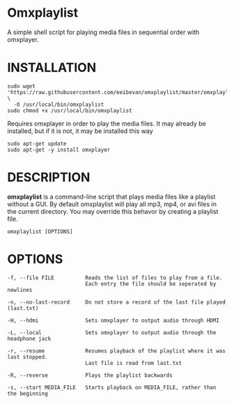 # Omxplaylist
A simple shell script for playing media files in sequential order with omxplayer.

# INSTALLATION
    sudo wget 'https://raw.githubusercontent.com/eeibevan/omxplaylist/master/omxplaylist' \
      -O /usr/local/bin/omxplaylist
    sudo chmod +x /usr/local/bin/omxplaylist
Requires omxplayer in order to play the media files. It may already be installed, but if it is not, it may be installed this way

    sudo apt-get update
    sudo apt-get -y install omxplayer

# DESCRIPTION
**omxplaylist** is a command-line script that plays media files like a playlist without a GUI.
By default omxplaylist will play all mp3, mp4, or avi files in the current directory.
You may override this behavor by creating a playlist file.

    omxplaylist [OPTIONS]

# OPTIONS
    -f, --file FILE          Reads the list of files to play from a file.
                             Each entry the file should be seperated by newlines
                             
    -n, --no-last-record     Do not store a record of the last file played (last.txt)
    
    -H, --hdmi               Sets omxplayer to output audio through HDMI
    
    -L, --local              Sets omxplayer to output audio through the headphone jack
    
    -r, --resume             Resumes playback of the playlist where it was last stopped.
                             Last file is read from last.txt

    -R, --reverse            Plays the playlist backwards

    -s, --start MEDIA_FILE   Starts playback on MEDIA_FILE, rather than the beginning
